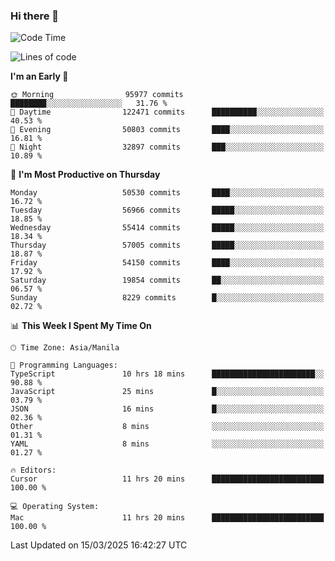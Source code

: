 ### Hi there 👋

<!--START_SECTION:waka-->
![Code Time](http://img.shields.io/badge/Code%20Time-5%2C934%20hrs%2023%20mins-blue)

![Lines of code](https://img.shields.io/badge/From%20Hello%20World%20I%27ve%20Written-117.8%20million%20lines%20of%20code-blue)

**I'm an Early 🐤** 

```text
🌞 Morning                95977 commits       ████████░░░░░░░░░░░░░░░░░   31.76 % 
🌆 Daytime                122471 commits      ██████████░░░░░░░░░░░░░░░   40.53 % 
🌃 Evening                50803 commits       ████░░░░░░░░░░░░░░░░░░░░░   16.81 % 
🌙 Night                  32897 commits       ███░░░░░░░░░░░░░░░░░░░░░░   10.89 % 
```
📅 **I'm Most Productive on Thursday** 

```text
Monday                   50530 commits       ████░░░░░░░░░░░░░░░░░░░░░   16.72 % 
Tuesday                  56966 commits       █████░░░░░░░░░░░░░░░░░░░░   18.85 % 
Wednesday                55414 commits       █████░░░░░░░░░░░░░░░░░░░░   18.34 % 
Thursday                 57005 commits       █████░░░░░░░░░░░░░░░░░░░░   18.87 % 
Friday                   54150 commits       ████░░░░░░░░░░░░░░░░░░░░░   17.92 % 
Saturday                 19854 commits       ██░░░░░░░░░░░░░░░░░░░░░░░   06.57 % 
Sunday                   8229 commits        █░░░░░░░░░░░░░░░░░░░░░░░░   02.72 % 
```


📊 **This Week I Spent My Time On** 

```text
🕑︎ Time Zone: Asia/Manila

💬 Programming Languages: 
TypeScript               10 hrs 18 mins      ███████████████████████░░   90.88 % 
JavaScript               25 mins             █░░░░░░░░░░░░░░░░░░░░░░░░   03.79 % 
JSON                     16 mins             █░░░░░░░░░░░░░░░░░░░░░░░░   02.36 % 
Other                    8 mins              ░░░░░░░░░░░░░░░░░░░░░░░░░   01.31 % 
YAML                     8 mins              ░░░░░░░░░░░░░░░░░░░░░░░░░   01.27 % 

🔥 Editors: 
Cursor                   11 hrs 20 mins      █████████████████████████   100.00 % 

💻 Operating System: 
Mac                      11 hrs 20 mins      █████████████████████████   100.00 % 
```


 Last Updated on 15/03/2025 16:42:27 UTC
<!--END_SECTION:waka-->


<!--
**rad182/rad182** is a ✨ _special_ ✨ repository because its `README.md` (this file) appears on your GitHub profile.

Here are some ideas to get you started:

- 🔭 I’m currently working on ...
- 🌱 I’m currently learning ...
- 👯 I’m looking to collaborate on ...
- 🤔 I’m looking for help with ...
- 💬 Ask me about ...
- 📫 How to reach me: ...
- 😄 Pronouns: ...
- ⚡ Fun fact: ...
-->
